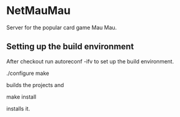 NetMauMau
=========

Server for the popular card game Mau Mau.

Setting up the build environment
--------------------------------

After checkout run autoreconf -ifv to set up the build environment.

./configure
make

builds the projects and

make install

installs it.
